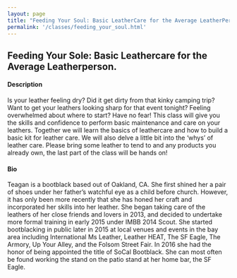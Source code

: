 ```yaml
---
layout: page
title: "Feeding Your Soul: Basic LeatherCare for the Average LeatherPerson"
permalink: '/classes/feeding_your_soul.html'
---
```


## Feeding Your Sole: Basic Leathercare for the Average Leatherperson.

#### Description
Is your leather feeling dry? Did it get dirty from that kinky camping trip? Want to get your leathers looking sharp for that event tonight? Feeling overwhelmed about where to start? Have no fear! This class will give you the skills and confidence to perform basic maintenance and care on your leathers. Together we will learn the basics of leathercare and how to build a basic kit for leather care. We will also delve a little bit into the ‘whys’ of leather care. Please bring some leather to tend to and any products you already own, the last part of the class will be hands on!


#### Bio
Teagan is a bootblack based out of Oakland, CA. She first shined her a pair of shoes under her father’s watchful eye as a child before church. However, it has only been more recently that she has honed her craft and incorporated her skills into her leather. She began taking care of the leathers of her close friends and lovers in 2013, and decided to undertake more formal training in early 2015 under IMBB 2014 Scout. She started bootblacking in public later in 2015 at local venues and events in the bay area including International Ms Leather, Leather HEAT, The SF Eagle, The Armory, Up Your Alley, and the Folsom Street Fair. In 2016 she had the honor of being appointed the title of SoCal Bootblack. She can most often be found working the stand on the patio stand at her home bar, the SF Eagle.
